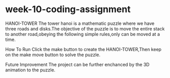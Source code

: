 # week-10-coding-assignment
HANOI-TOWER
The tower hanoi is a mathematic puzzle where we have three roads and disks.The objective of the puzzle is to move the entire stack to another road,obeying the following simple rules,only can be moved at a time.

How To Run
Click the make button to create the HANOI-TOWER,Then keep on the make move button to solve the puzzle.

Future Improvement
The project can be further enchanced by the 3D animation to the puzzle.
